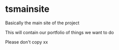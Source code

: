 # tsmainsite
Basically the main site of the project

This will contain our portfolio of things we want to do

Please don't copy xx
